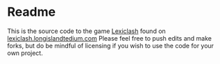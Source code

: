 # Readme
This is the source code to the game [Lexiclash](https://lexiclash.longislandtedium.com) found on [lexiclash.longislandtedium.com](https://lexiclash.longislandtedium.com)
Please feel free to push edits and make forks, but do be mindful of licensing if you wish to use the code for your own project.